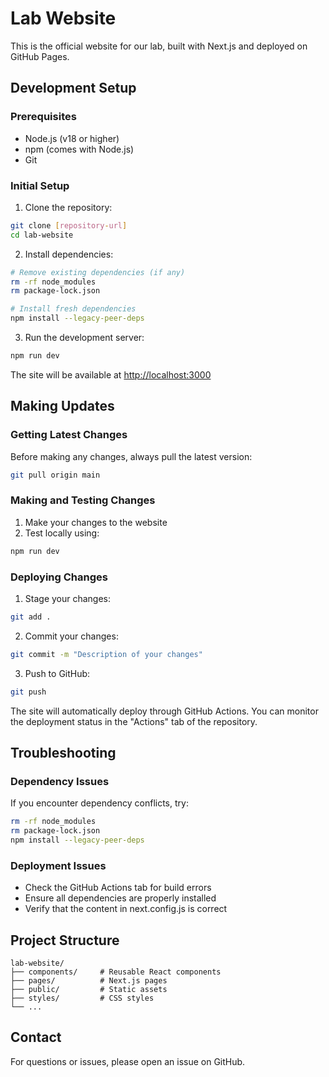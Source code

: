 # Lab Website

This is the official website for our lab, built with Next.js and deployed on GitHub Pages.

## Development Setup

### Prerequisites
- Node.js (v18 or higher)
- npm (comes with Node.js)
- Git

### Initial Setup
1. Clone the repository:
```bash
git clone [repository-url]
cd lab-website
```

2. Install dependencies:
```bash
# Remove existing dependencies (if any)
rm -rf node_modules
rm package-lock.json

# Install fresh dependencies
npm install --legacy-peer-deps
```

3. Run the development server:
```bash
npm run dev
```

The site will be available at [http://localhost:3000](http://localhost:3000)

## Making Updates

### Getting Latest Changes
Before making any changes, always pull the latest version:
```bash
git pull origin main
```

### Making and Testing Changes
1. Make your changes to the website
2. Test locally using:
```bash
npm run dev
```

### Deploying Changes
1. Stage your changes:
```bash
git add .
```

2. Commit your changes:
```bash
git commit -m "Description of your changes"
```

3. Push to GitHub:
```bash
git push
```

The site will automatically deploy through GitHub Actions. You can monitor the deployment status in the "Actions" tab of the repository.

## Troubleshooting

### Dependency Issues
If you encounter dependency conflicts, try:
```bash
rm -rf node_modules
rm package-lock.json
npm install --legacy-peer-deps
```

### Deployment Issues
- Check the GitHub Actions tab for build errors
- Ensure all dependencies are properly installed
- Verify that the content in next.config.js is correct

## Project Structure
```
lab-website/
├── components/     # Reusable React components
├── pages/          # Next.js pages
├── public/         # Static assets
├── styles/         # CSS styles
└── ...
```

## Contact
For questions or issues, please open an issue on GitHub.